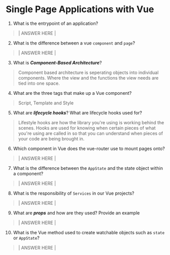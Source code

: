 # Single Page Applications with Vue
01. What is the entrypoint of an application?

  > | ANSWER HERE |

02. What is the difference between a vue `component` and `page`?

  > | ANSWER HERE |

03. What is ***Component-Based Architecture***?

  > Component based architecture is seperating objects into individual components. Where the view and the functions the view needs are tied into one space.

04. What are the three tags that make up a Vue component?

  > Script, Template and Style

05. What are ***lifecycle hooks***? What are lifecycle hooks used for?

  > Lifestyle hooks are how the library you're using is working behind the scenes. Hooks are used for knowing when certain pieces of what you're using are called in so that you can understand when pieces of your code are being brought in.

06. Which component in Vue does the vue-router use to mount pages onto?

  > | ANSWER HERE |

07. What is the difference between the `AppState` and the state object within a component?

  > | ANSWER HERE |

08. What is the responsibility of `Services` in our Vue projects?

  > | ANSWER HERE |

09. What are ***props*** and how are they used? Provide an example

  > | ANSWER HERE |

10. What is the Vue method used to create watchable objects such as `state` or `AppState`?

  > | ANSWER HERE |
